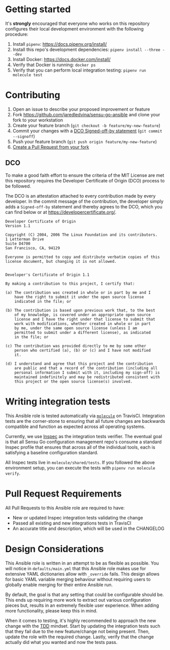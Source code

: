 # Getting started

It's **strongly** encouraged that everyone who works on this repository configures
their local development environment with the following procedure:

1. Install `pipenv`: https://docs.pipenv.org/install/
2. Install this repo's development dependencies: `pipenv install --three --dev`
3. Install Docker: https://docs.docker.com/install/
4. Verify that Docker is running: `docker ps`
5. Verify that you can perform local integration testing: `pipenv run molecule test`

# Contributing

1. Open an issue to describe your proposed improvement or feature
2. Fork https://github.com/jaredledvina/sensu-go-ansible and clone your fork to your workstation
3. Create your feature branch (`git checkout -b feature/my-new-feature`)
4. Commit your changes with a [DCO Signed-off-by statement](#dco) (`git commit --signoff`)
5. Push your feature branch (`git push origin feature/my-new-feature`)
6. [Create a Pull Request from your fork](https://help.github.com/articles/creating-a-pull-request-from-a-fork/)

## DCO

To make a good faith effort to ensure the criteria of the MIT License
are met this repository requires the Developer Certificate of Origin (DCO)
process to be followed.

The DCO is an attestation attached to every contribution made by every
developer. In the commit message of the contribution, the developer
simply adds a `Signed-off-by` statement and thereby agrees to the DCO,
which you can find below or at https://developercertificate.org/.

```
Developer Certificate of Origin
Version 1.1

Copyright (C) 2004, 2006 The Linux Foundation and its contributors.
1 Letterman Drive
Suite D4700
San Francisco, CA, 94129

Everyone is permitted to copy and distribute verbatim copies of this
license document, but changing it is not allowed.


Developer's Certificate of Origin 1.1

By making a contribution to this project, I certify that:

(a) The contribution was created in whole or in part by me and I
    have the right to submit it under the open source license
    indicated in the file; or

(b) The contribution is based upon previous work that, to the best
    of my knowledge, is covered under an appropriate open source
    license and I have the right under that license to submit that
    work with modifications, whether created in whole or in part
    by me, under the same open source license (unless I am
    permitted to submit under a different license), as indicated
    in the file; or

(c) The contribution was provided directly to me by some other
    person who certified (a), (b) or (c) and I have not modified
    it.

(d) I understand and agree that this project and the contribution
    are public and that a record of the contribution (including all
    personal information I submit with it, including my sign-off) is
    maintained indefinitely and may be redistributed consistent with
    this project or the open source license(s) involved.
```

# Writing integration tests

This Ansible role is tested automatically via
[`molecule`](https://github.com/ansible/molecule) on TravisCI. Integration
tests are the corner-stone to ensuring that all future changes are backwards
compatible and function as expected across all operating systems.

Currently, we use [Inspec](https://www.inspec.io/) as the integration tests
verifier. The eventual goal is that all Sensu Go configuration management repo's
consume a standard Inspec profile that ensures that across all of the individual
tools, each is satisfying a baseline configuration standard.


All Inspec tests live in `molecule/shared/tests`. If you followed the above
environment setup, you can execute the tests with `pipenv run molecule verify`.


# Pull Request Requirements

All Pull Requests to this Ansible role are required to have:
* New or updated Inspec integration tests validating the change
* Passed all existing and new integrations tests in TravisCI
* An accurate title and description, which will be used in the CHANGELOG

# Design Considerations

This Ansible role is written in an attempt to be as flexible as possible. You
will notice in `defaults/main.yml` that this Ansible role makes use for extensive
YAML dictionaries allow with `_override` fails. This design allows for basic
YAML variable merging behaviour without requiring users to globally enable
merging for their entire Ansible run.

By default, the goal is that any setting that could be configurable should be.
This ends up requiring more work to extract out various configuration pieces but,
results in an extremely flexible user experience. When adding more functionality,
please keep this in mind.

When it comes to testing, it's highly recommended to approach the new change with
the [TDD](https://en.wikipedia.org/wiki/Test-driven_development)
mindset. Start by updating the integration tests such that they fail due
to the new feature/change not being present. Then, update the role with the
required change. Lastly, verify that the change actually did what you wanted and
now the tests pass.
